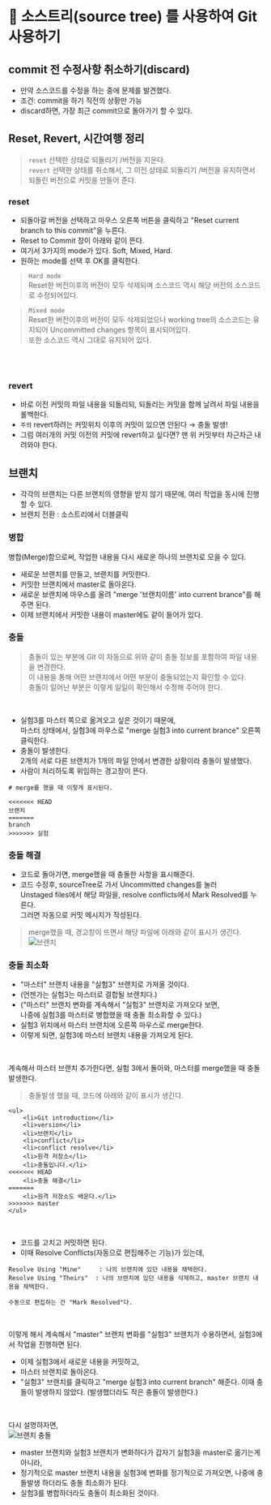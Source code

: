 # 📌 소스트리(source tree) 를 사용하여 Git 사용하기
## commit 전 수정사항 취소하기(discard)
+ 만약 소스코드를 수정을 하는 중에 문제를 발견했다.
+ 조건: commit을 하기 직전의 상황만 가능
+ discard하면, 가장 최근 commit으로 돌아가기 할 수 있다.


## Reset, Revert, 시간여행 정리
> `reset` 선택한 상태로 되돌리기 /버전을 지운다. <br> 
> `revert` 선택한 상태를 취소해서, 그 이전 상태로 되돌리기 /버전을 유지하면서 되돌린 버전으로 커밋을 만들어 준다.

### reset
+ 되돌아갈 버전을 선택하고 마우스 오른쪽 버튼을 클릭하고 "Reset current branch  to this commit"을 누른다.
+ Reset to Commit 창이 아래와 같이 뜬다. 
+ 여기서 3가지의 mode가 있다. Soft, Mixed, Hard.
+ 원하는 mode를 선택 후 OK를 클릭한다.

> `Hard mode` <br> Reset한 버전이후의 버전이 모두 삭제되며 소스코드 역시 해당 버전의 소스코드로 수정되어있다.

> `Mixed mode` <br> Reset한 버전이후의 버전이 모두 삭제되었으나 working tree의 소스코드는 유지되어 Uncommitted changes 항목이 표시되어있다. <br> 또한 소스코드 역시 그대로 유지되어 있다.

<br> <br>

### revert 
+ 바로 이전 커밋의 파일 내용을 되돌리되, 되돌리는 커밋을 함께 날려서 파일 내용을 롤백한다.
+ `주의` revert하려는 커밋위치 이후의 커밋이 있으면 안된다 → 충돌 발생!
+ 그럼 여러개의 커밋 이전의 커밋에 revert하고 싶다면?  맨 위 커밋부터 차근차근 내려와야 한다.

## 브랜치
+ 각각의 브랜치는 다른 브랜치의 영향을 받지 않기 때문에, 여러 작업을 동시에 진행할 수 있다.
+ 브랜치 전환 : 소스트리에서 더블클릭

### 병합
병합(Merge)함으로써, 작업한 내용을 다시 새로운 하나의 브랜치로 모을 수 있다. 
+ 새로운 브랜치를 만들고, 브랜치를 커밋한다.
+ 커밋한 브랜치에서 master로 돌아온다.
+ 새로운 브랜치에 마우스를 올려 "merge '브랜치이름' into current brance"를 해주면 된다.
+ 이제 브랜치에서 커밋한 내용이 master에도 같이 들어가 있다.

### 충돌
> 충돌이 있는 부분에 Git 이 자동으로 위와 같이 충돌 정보를 포함하여 파일 내용을 변경한다. <br> 이 내용을 통해 어떤 브랜치에서 어떤 부분이 충돌되었는지 확인할 수 있다. <br>
> 충돌이 일어난 부분은 이렇게 일일이 확인해서 수정해 주어야 한다.

<br>

 + 실험3를 마스터 쪽으로 옮겨오고 싶은 것이기 때문에, <br> 마스터 상태에서, 실험3에 마우스로 "merge 실험3 into current brance" 오른쪽 클릭한다.
 + 충돌이 발생한다.  <br> 2개의 서로 다른 브랜치가 1개의 파일 안에서 변경한 상황이라 충돌이 발생했다.
 + 사람이 처리하도록 위임하는 경고창이 뜬다.

```
# merge를 했을 때 이렇게 표시된다.

<<<<<<< HEAD
브랜치
=======
branch
>>>>>>> 실험
```

### 충돌 해결
+ 코드로 돌아가면, merge했을 때 충돌한 사항을 표시해준다.
+ 코드 수정후,  sourceTree로 가서 Uncommitted changes를 눌러 <br> Unstaged files에서 해당 파일을, resolve conflicts에서 Mark Resolved를 누른다. <br> 그러면 자동으로 커밋 메시지가 작성된다. 

> merge했을 때, 경고창이 뜨면서 해당 파일에 아래와 같이 표시가 생긴다.
> ![브랜치](https://user-images.githubusercontent.com/57389368/195360945-30c30d84-5140-493c-813a-1170770fce54.JPG) <br>


### 충돌 최소화
+ "마스터" 브랜치 내용을 "실험3" 브랜치로 가져올 것이다.
+ (언젠가는 실험3는 마스터로 결합될 브랜치다.)
+ ("마스터" 브랜치 변화를 계속해서 "실험3" 브랜치로 가져오다 보면, <br> 나중에 실험3를 마스터로 병합했을 때 충돌 최소화할 수 있다.)
+ 실험3 위치에서 마스터 브랜치에 오른쪽 마우스로 merge한다.
+ 이렇게 되면, 실험3에 마스터 브랜치 내용을 가져오게 된다.

<br>

계속해서 마스터 브랜치 추가한다면, 실험 3에서 돌아와, 마스터를 merge했을 때 충돌발생한다.
> 충돌발생 했을 때, 코드에 아래와 같이 표시가 생긴다.
```
<ul>
    <li>Git introduction</li>
    <li>version</li>
    <li>브랜치</li>
    <li>conflict</li>
    <li>conflict resolve</li>
    <li>원격 저장소</li>
    <li>충돌입니다.</li>
<<<<<<< HEAD
    <li>충돌 해결</li>
=======
    <li>원격 저장소도 배운다.</li>
>>>>>>> master
</ul>
```

<br>

+ 코드를 고치고 커밋하면 된다. 
+ 이때 Resolve Conflicts(자동으로 편집해주는 기능)가 있는데, 
```
Resolve Using "Mine"     : 나의 브랜치에 있던 내용을 채택한다.
Resolve Using "Theirs"  : 나의 브랜치에 있던 내용을 삭제하고, master 브랜치 내용을 채택한다.

수동으로 편집하는 건 "Mark Resolved"다.
```

<br> 

이렇게 해서 계속해서 "master" 브랜치 변화를 "실험3" 브랜치가 수용하면서, 실험3에서 작업을 진행하면 된다.
+ 이제 실험3에서 새로운 내용을 커밋하고,
+ 마스터 브랜치로 돌아온다.
+ "실험3" 브랜치를 클릭하고 "merge 실험3 into current branch" 해준다. 이때 충돌이 발생하지 않았다. (발생했더라도 작은 충돌이 발생한다.)

<br>

다시 설명하자면, <br>
![브랜치 충돌](https://github.com/Kim-Gyuri/source-tree-Git/assets/57389368/8dd22e53-e022-435c-9610-01b871c80be5) <br>

+ master 브랜치와 실험3 브랜치가 변화하다가 갑자기 실험3을 master로 옮기는게 아니라,
+ 정기적으로 master 브랜치 내용을 실험3에 변화를 정기적으로 가져오면, 나중에 충돌발생 하더라도 충돌 최소화가 된다.
+ 실험3를 병합하더라도 충돌이 최소화된 것이다. 
